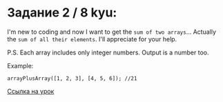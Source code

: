 # Задание 2 / 8 kyu:

I'm new to coding and now I want to get the ```sum of two arrays```... Actually the ``sum of all their elements``. I'll appreciate for your help.

P.S. Each array includes only integer numbers. Output is a number too.

Example:

```
arrayPlusArray([1, 2, 3], [4, 5, 6]); //21
```

[Ссылка на урок](https://www.codewars.com/kata/5a2be17aee1aaefe2a000151/train/javascript)
